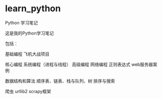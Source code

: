 # learn_python
Python 学习笔记

这是我的Python学习笔记

包括：

基础编程  飞机大战项目
      
核心编程  系统编程（进程与线程） 高级编程  网络编程  正则表达式  web服务器案例
  
数据结构和算法  顺序表、链表、栈与队列、树   排序与搜索

爬虫  urllib2  scrapy框架
      
      
      
      